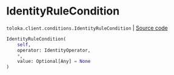 # IdentityRuleCondition
`toloka.client.conditions.IdentityRuleCondition` | [Source code](https://github.com/Toloka/toloka-kit/blob/v1.1.4/src/client/conditions.py#L78)

```python
IdentityRuleCondition(
    self,
    operator: IdentityOperator,
    *,
    value: Optional[Any] = None
)
```

